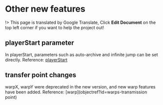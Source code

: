 # Other new features

!> This page is translated by Google Translate, Click **Edit Document** on the top left corner if you want to help the project out!

## playerStart parameter

In playerStart, parameters such as auto-archive and infinite jump can be set directly. Reference: [playerStart](objectref?id=playerstart)

## transfer point changes

warpX, warpY were deprecated in the new version, and new warp features have been added. Reference: [warp](objectref?id=warps-transmission point)
